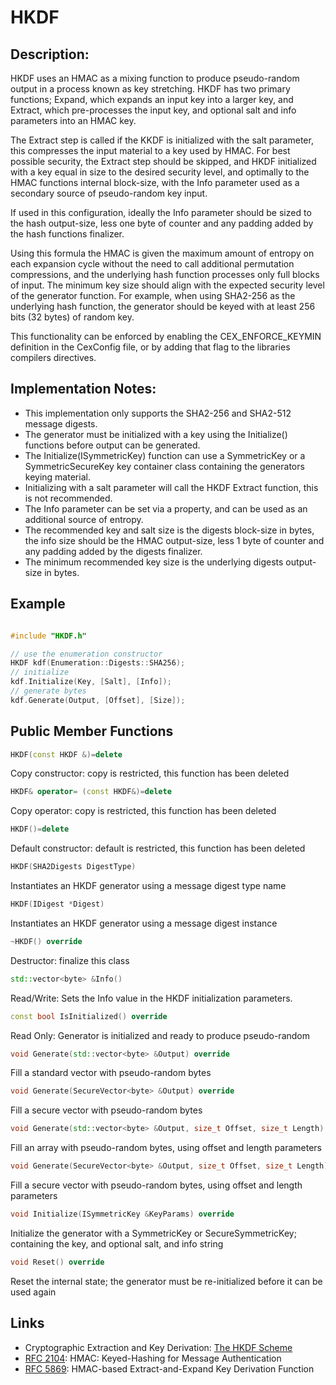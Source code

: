 # HKDF 

## Description:
HKDF uses an HMAC as a mixing function to produce pseudo-random output in a process known as key stretching. 
HKDF has two primary functions; Expand, which expands an input key into a larger key, and Extract, which pre-processes the input key, and optional salt and info parameters into an HMAC key. 

The Extract step is called if the KKDF is initialized with the salt parameter, this compresses the input material to a key used by HMAC. 
For best possible security, the Extract step should be skipped, and HKDF initialized with a key equal in size to the desired security level, and optimally to the HMAC functions internal block-size, with the Info parameter used as a secondary source of pseudo-random key input. 

If used in this configuration, ideally the Info parameter should be sized to the hash output-size, less one byte of counter and any padding added by the hash functions finalizer. 

Using this formula the HMAC is given the maximum amount of entropy on each expansion cycle without the need to call additional permutation compressions, and the underlying hash function processes only full blocks of input. 
The minimum key size should align with the expected security level of the generator function. 
For example, when using SHA2-256 as the underlying hash function, the generator should be keyed with at least 256 bits (32 bytes) of random key. 

This functionality can be enforced by enabling the CEX_ENFORCE_KEYMIN definition in the CexConfig file, or by adding that flag to the libraries compilers directives.

## Implementation Notes: 
* This implementation only supports the SHA2-256 and SHA2-512 message digests. 
* The generator must be initialized with a key using the Initialize() functions before output can be generated. 
* The Initialize(ISymmetricKey) function can use a SymmetricKey or a SymmetricSecureKey key container class containing the generators keying material. 
* Initializing with a salt parameter will call the HKDF Extract function, this is not recommended. 
* The Info parameter can be set via a property, and can be used as an additional source of entropy. 
* The recommended key and salt size is the digests block-size in bytes, the info size should be the HMAC output-size, less 1 byte of counter and any padding added by the digests finalizer. 
* The minimum recommended key size is the underlying digests output-size in bytes. 

## Example
```cpp

#include "HKDF.h"

// use the enumeration constructor
HKDF kdf(Enumeration::Digests::SHA256);
// initialize
kdf.Initialize(Key, [Salt], [Info]);
// generate bytes
kdf.Generate(Output, [Offset], [Size]);
```
       
## Public Member Functions

```cpp 
HKDF(const HKDF &)=delete 
```
Copy constructor: copy is restricted, this function has been deleted

```cpp 
HKDF& operator= (const HKDF&)=delete 
```
Copy operator: copy is restricted, this function has been deleted

```cpp 
HKDF()=delete 
```
Default constructor: default is restricted, this function has been deleted

```cpp 
HKDF(SHA2Digests DigestType)
```
Instantiates an HKDF generator using a message digest type name

```cpp 
HKDF(IDigest *Digest)
```
Instantiates an HKDF generator using a message digest instance
 
 ```cpp 
~HKDF() override
 ```
Destructor: finalize this class

```cpp 
std::vector<byte> &Info()
```
Read/Write: Sets the Info value in the HKDF initialization parameters.
 
```cpp 
const bool IsInitialized() override
```
Read Only: Generator is initialized and ready to produce pseudo-random

```cpp
void Generate(std::vector<byte> &Output) override
```
Fill a standard vector with pseudo-random bytes
 
```cpp 
void Generate(SecureVector<byte> &Output) override
```
Fill a secure vector with pseudo-random bytes
 
```cpp 
void Generate(std::vector<byte> &Output, size_t Offset, size_t Length) override
```
Fill an array with pseudo-random bytes, using offset and length parameters

```cpp 
void Generate(SecureVector<byte> &Output, size_t Offset, size_t Length) override
```
Fill a secure vector with pseudo-random bytes, using offset and length parameters

```cpp 
void Initialize(ISymmetricKey &KeyParams) override
```
Initialize the generator with a SymmetricKey or SecureSymmetricKey; containing the key, and optional salt, and info string

```cpp 
void Reset() override
```
Reset the internal state; the generator must be re-initialized before it can be used again   

## Links

* Cryptographic Extraction and Key Derivation: [The HKDF Scheme](http://eprint.iacr.org/2010/264.pdf)
* [RFC 2104](http://tools.ietf.org/html/rfc2104): HMAC: Keyed-Hashing for Message Authentication
* [RFC 5869](http://tools.ietf.org/html/rfc5869): HMAC-based Extract-and-Expand Key Derivation Function
   

